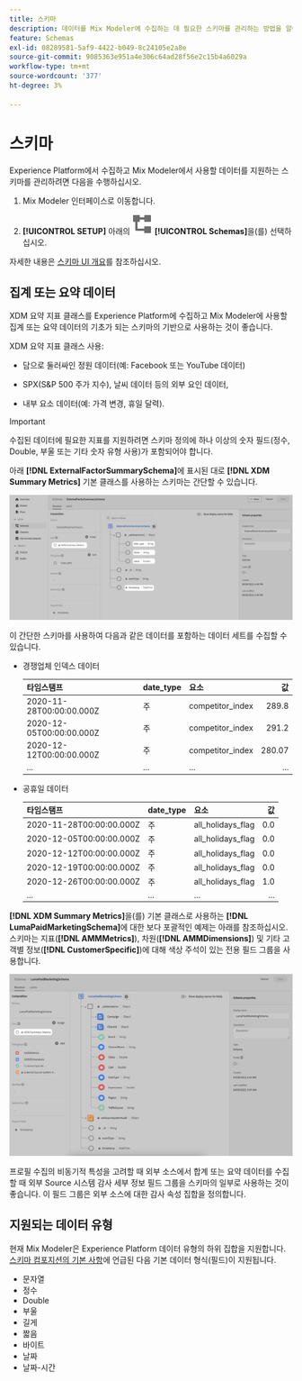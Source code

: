 ```yaml
---
title: 스키마
description: 데이터를 Mix Modeler에 수집하는 데 필요한 스키마를 관리하는 방법을 알아봅니다.
feature: Schemas
exl-id: 08289581-5af9-4422-b049-8c24105e2a8e
source-git-commit: 9085363e951a4e306c64ad28f56e2c15b4a6029a
workflow-type: tm+mt
source-wordcount: '377'
ht-degree: 3%

---
```


# 스키마

Experience Platform에서 수집하고 Mix Modeler에서 사용할 데이터를 지원하는 스키마를 관리하려면 다음을 수행하십시오.

1. Mix Modeler 인터페이스로 이동합니다.

1. **[!UICONTROL SETUP]** 아래의 ![스키마](/help/assets//icons/Schemas.svg) **[!UICONTROL Schemas]**&#x200B;을(를) 선택하십시오.

자세한 내용은 [스키마 UI 개요](https://experienceleague.adobe.com/docs/experience-platform/xdm/ui/overview.html?lang=en)를 참조하십시오.

## 집계 또는 요약 데이터

XDM 요약 지표 클래스를 Experience Platform에 수집하고 Mix Modeler에 사용할 집계 또는 요약 데이터의 기초가 되는 스키마의 기반으로 사용하는 것이 좋습니다.

XDM 요약 지표 클래스 사용:

- 담으로 둘러싸인 정원 데이터(예: Facebook 또는 YouTube 데이터)

- SPX(S&amp;P 500 주가 지수), 날씨 데이터 등의 외부 요인 데이터,

- 내부 요소 데이터(예: 가격 변경, 휴일 달력).

>[!IMPORTANT]
>
>수집된 데이터에 필요한 지표를 지원하려면 스키마 정의에 하나 이상의 숫자 필드(정수, Double, 부울 또는 기타 숫자 유형 사용)가 포함되어야 합니다.

아래 **[!DNL ExternalFactorSummarySchema]**&#x200B;에 표시된 대로 **[!DNL XDM Summary Metrics]** 기본 클래스를 사용하는 스키마는 간단할 수 있습니다.

![외부 요소 스키마](/help/assets//external-factors-schema.png)

이 간단한 스키마를 사용하여 다음과 같은 데이터를 포함하는 데이터 세트를 수집할 수 있습니다.

- 경쟁업체 인덱스 데이터

  | 타임스탬프 | date_type | 요소 | 값 |
  |---|---|---|--:|
  | 2020-11-28T00:00:00.000Z | 주 | competitor_index | 289.8 |
  | 2020-12-05T00:00:00.000Z | 주 | competitor_index | 291.2 |
  | 2020-12-12T00:00:00.000Z | 주 | competitor_index | 280.07 |
  | ... | ... | ... | ... |

- 공휴일 데이터

  | 타임스탬프 | date_type | 요소 | 값 |
  |---|---|---|--:|
  | 2020-11-28T00:00:00.000Z | 주 | all_holidays_flag | 0.0 |
  | 2020-12-05T00:00:00.000Z | 주 | all_holidays_flag | 0.0 |
  | 2020-12-12T00:00:00.000Z | 주 | all_holidays_flag | 0.0 |
  | 2020-12-19T00:00:00.000Z | 주 | all_holidays_flag | 0.0 |
  | 2020-12-26T00:00:00.000Z | 주 | all_holidays_flag | 1.0 |
  | ... | ... | ... | ... |


**[!DNL XDM Summary Metrics]**&#x200B;을(를) 기본 클래스로 사용하는 **[!DNL LumaPaidMarketingSchema]**&#x200B;에 대한 보다 포괄적인 예제는 아래를 참조하십시오. 스키마는 지표(**[!DNL AMMMetrics]**), 차원(**[!DNL AMMDimensions]**) 및 기타 고객별 정보(**[!DNL CustomerSpecific]**)에 대해 색상 주석이 있는 전용 필드 그룹을 사용합니다.

![요약 스키마](/help/assets//summary-schema.png)

프로필 수집의 비동기적 특성을 고려할 때 외부 소스에서 합계 또는 요약 데이터를 수집할 때 외부 Source 시스템 감사 세부 정보 필드 그룹을 스키마의 일부로 사용하는 것이 좋습니다. 이 필드 그룹은 외부 소스에 대한 감사 속성 집합을 정의합니다.


## 지원되는 데이터 유형

현재 Mix Modeler은 Experience Platform 데이터 유형의 하위 집합을 지원합니다. [스키마 컴포지션의 기본 사항](https://experienceleague.adobe.com/docs/experience-platform/xdm/schema/composition.html?lang=en#data-type)에 언급된 다음 기본 데이터 형식(필드)이 지원됩니다.

- 문자열
- 정수
- Double
- 부울
- 길게
- 짧음
- 바이트
- 날짜
- 날짜-시간

